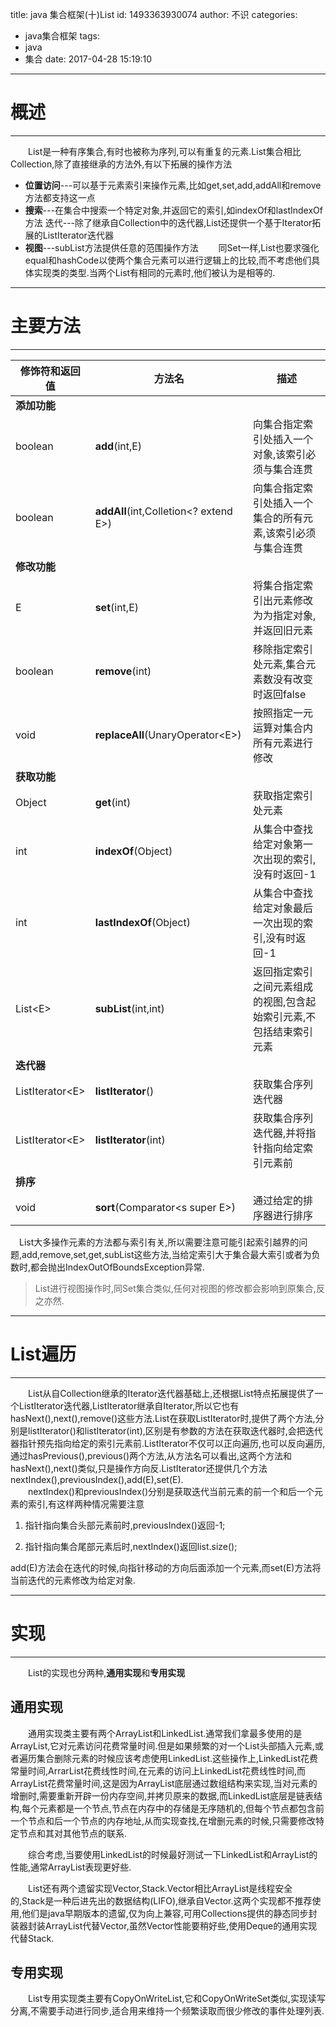 title: java 集合框架(十)List
id: 1493363930074
author: 不识
categories:
  - java集合框架
tags:
  - java
  - 集合
date: 2017-04-28 15:19:10
---
# 概述
***
　　List是一种有序集合,有时也被称为序列,可以有重复的元素.List集合相比Collection,除了直接继承的方法外,有以下拓展的操作方法

- **位置访问**---可以基于元素索引来操作元素,比如get,set,add,addAll和remove方法都支持这一点
- **搜索**---在集合中搜索一个特定对象,并返回它的索引,如indexOf和lastIndexOf方法
迭代---除了继承自Collection中的迭代器,List还提供一个基于Iterator拓展的ListIterator迭代器
- **视图**---subList方法提供任意的范围操作方法
　　同Set一样,List也要求强化equal和hashCode以使两个集合元素可以进行逻辑上的比较,而不考虑他们具体实现类的类型.当两个List有相同的元素时,他们被认为是相等的.
***
# 主要方法
***
|修饰符和返回值|方法名|描述|
|--------------|------|----|
|**添加功能**|||
|boolean|**add**(int,E)|向集合指定索引处插入一个对象,该索引必须与集合连贯|
|boolean|**addAll**(int,Colletion&lt;? extend E&gt;)|向集合指定索引处插入一个集合的所有元素,该索引必须与集合连贯|
|**修改功能**|||
|E|**set**(int,E)|将集合指定索引出元素修改为为指定对象,并返回旧元素|
|boolean|**remove**(int)|移除指定索引处元素,集合元素数没有改变时返回false|
|void|**replaceAll**(UnaryOperator&lt;E&gt;)|按照指定一元运算对集合内所有元素进行修改|
|**获取功能**|||
|Object|**get**(int)|获取指定索引处元素|
|int|**indexOf**(Object)|从集合中查找给定对象第一次出现的索引,没有时返回-1|
|int|**lastIndexOf**(Object)|从集合中查找给定对象最后一次出现的索引,没有时返回-1|
|List&lt;E&gt;|**subList**(int,int)|返回指定索引之间元素组成的视图,包含起始索引元素,不包括结束索引元素|
|**迭代器**|||
|ListIterator&lt;E&gt;|**listIterator**()|获取集合序列迭代器|
|ListIterator&lt;E&gt;|**listIterator**(int)|获取集合序列迭代器,并将指针指向给定索引元素前|
|**排序**|||
|void|**sort**(Comparator&lt;s super E&gt;)|通过给定的排序器进行排序|

　List大多操作元素的方法都与索引有关,所以需要注意可能引起索引越界的问题,add,remove,set,get,subList这些方法,当给定索引大于集合最大索引或者为负数时,都会抛出IndexOutOfBoundsException异常.

>List进行视图操作时,同Set集合类似,任何对视图的修改都会影响到原集合,反之亦然.

***
# List遍历
***
　　List从自Collection继承的Iterator迭代器基础上,还根据List特点拓展提供了一个ListIterator迭代器,ListIterator继承自Iterator,所以它也有hasNext(),next(),remove()这些方法.List在获取ListIterator时,提供了两个方法,分别是listIterator()和listIterator(int),区别是有参数的方法在获取迭代器时,会把迭代器指针预先指向给定的索引元素前.ListIterator不仅可以正向遍历,也可以反向遍历,通过hasPrevious(),previous()两个方法,从方法名可以看出,这两个方法和hasNext(),next()类似,只是操作方向反.ListIterator还提供几个方法nextIndex(),previousIndex(),add(E),set(E).  
　　nextIndex()和previousIndex()分别是获取迭代当前元素的前一个和后一个元素的索引,有这样两种情况需要注意

1. 指针指向集合头部元素前时,previousIndex()返回-1;

2. 指针指向集合尾部元素后时,nextIndex()返回list.size();

add(E)方法会在迭代的时候,向指针移动的方向后面添加一个元素,而set(E)方法将当前迭代的元素修改为给定对象.
***
# 实现
***
　　List的实现也分两种,**通用实现**和**专用实现**

## 通用实现
　　通用实现类主要有两个ArrayList和LinkedList.通常我们拿最多使用的是ArrayList,它对元素访问花费常量时间.但是如果频繁的对一个List头部插入元素,或者遍历集合删除元素的时候应该考虑使用LinkedList.这些操作上,LinkedList花费常量时间,ArrarList花费线性时间,在元素的访问上LinkedList花费线性时间,而ArrayList花费常量时间,这是因为ArrayList底层通过数组结构来实现,当对元素的增删时,需要重新开辟一份内存空间,并拷贝原来的数据,而LinkedList底层是链表结构,每个元素都是一个节点,节点在内存中的存储是无序随机的,但每个节点都包含前一个节点和后一个节点的内存地址,从而实现查找,在增删元素的时候,只需要修改特定节点和其对其他节点的联系.

　　综合考虑,当要使用LinkedList的时候最好测试一下LinkedList和ArrayList的性能,通常ArrayList表现更好些.

　　List还有两个遗留实现Vector,Stack.Vector相比ArrayList是线程安全的,Stack是一种后进先出的数据结构(LIFO),继承自Vector.这两个实现都不推荐使用,他们是java早期版本的遗留,仅为向上兼容,可用Collections提供的静态同步封装器封装ArrayList代替Vector,虽然Vector性能要稍好些,使用Deque的通用实现代替Stack.

## 专用实现

　　List专用实现类主要有CopyOnWriteList,它和CopyOnWriteSet类似,实现读写分离,不需要手动进行同步,适合用来维持一个频繁读取而很少修改的事件处理列表.
